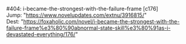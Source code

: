 #404: i-became-the-strongest-with-the-failure-frame [c176] <br/>
Jump: "https://www.novelupdates.com/extnu/3916815/" <br/>
Dest: "https://foxaholic.com/novel/i-became-the-strongest-with-the-failure-frame%e3%80%90abnormal-state-skill%e3%80%91as-i-devastated-everything/176/"